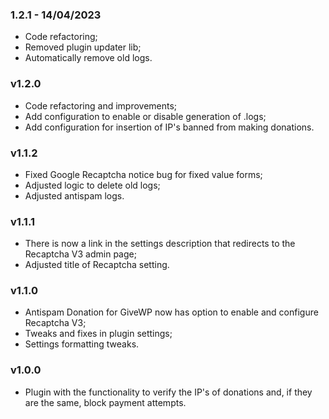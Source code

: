 ### 1.2.1 - 14/04/2023
- Code refactoring;
- Removed plugin updater lib;
- Automatically remove old logs.

### v1.2.0
- Code refactoring and improvements;
- Add configuration to enable or disable generation of .logs;
- Add configuration for insertion of IP's banned from making donations.

### v1.1.2
- Fixed Google Recaptcha notice bug for fixed value forms;
- Adjusted logic to delete old logs;
- Adjusted antispam logs.

### v1.1.1
- There is now a link in the settings description that redirects to the Recaptcha V3 admin page;
- Adjusted title of Recaptcha setting.

### v1.1.0
- Antispam Donation for GiveWP now has option to enable and configure Recaptcha V3;
- Tweaks and fixes in plugin settings;
- Settings formatting tweaks.

### v1.0.0
- Plugin with the functionality to verify the IP's of donations and, if they are the same, block payment attempts.
